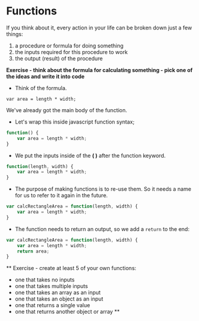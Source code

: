 # Functions

If you think about it, every action in your life can be broken down just a few things:

1. a procedure or formula for doing something
2. the inputs required for this procedure to work
3. the output (result) of the procedure

**Exercise - think about the formula for calculating something - pick one of the ideas and write it into code**

- Think of the formula.

```
var area = length * width;
```

We've already got the main body of the function.

- Let's wrap this inside javascript function syntax;

```javascript
function() {
	var area = length * width;
}
```

- We put the inputs inside of the **( )** after the function keyword.

```javascript
function(length, width) {	
	var area = length * width;
}
```

- The purpose of making functions is to re-use them. So it needs a name for us to refer to it again in the future.

```javascript
var calcRectangleArea = function(length, width) {
	var area = length * width;
}
```

- The function needs to return an output, so we add a `return` to the end:

```javascript
var calcRectangleArea = function(length, width) {
	var area = length * width;
	return area;
}
```

**
Exercise - create at least 5 of your own functions:
- one that takes no inputs
- one that takes multiple inputs
- one that takes an array as an input
- one that takes an object as an input
- one that returns a single value
- one that returns another object or array
**
